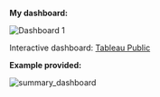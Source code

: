 **My dashboard:**

![Dashboard 1](https://github.com/NguHE/Forage-KPMG-Virtual-Experience-Program/assets/125574265/e24c1ce4-f24e-4218-898d-0a69ca49ae4a)

Interactive dashboard: [Tableau Public](https://public.tableau.com/views/SPROCKETCENTRAL_17056576122580/Dashboard1?:language=en-GB&:display_count=n&:origin=viz_share_link)



**Example provided:**

![summary_dashboard](https://github.com/NguHE/Forage-KPMG-Virtual-Experience-Program/assets/125574265/3ee48853-56fd-4474-b291-930d3ae86669)

